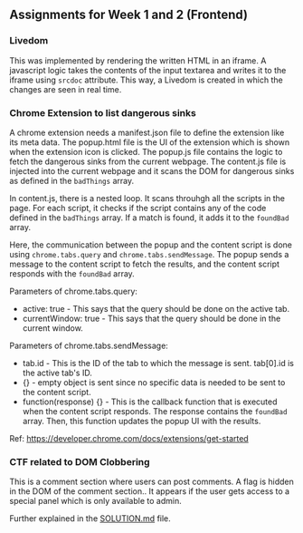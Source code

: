 ## Assignments for Week 1 and 2 (Frontend)

### Livedom

This was implemented by rendering the written HTML in an iframe. A javascript logic takes the contents of the input textarea and writes it to the iframe using `srcdoc` attribute. This way, a Livedom is created in which the changes are seen in real time.

### Chrome Extension to list dangerous sinks

A chrome extension needs a manifest.json file to define the extension like its meta data. The popup.html file is the UI of the extension which is shown when the extension icon is clicked. The popup.js file contains the logic to fetch the dangerous sinks from the current webpage. The content.js file is injected into the current webpage and it scans the DOM for dangerous sinks as defined in the `badThings` array.

In content.js, there is a nested loop. It scans throuhgh all the scripts in the page. For each script, it checks if the script contains any of the code defined in the `badThings` array. If a match is found, it adds it to the `foundBad` array.

Here, the communication between the popup and the content script is done using `chrome.tabs.query` and `chrome.tabs.sendMessage`. The popup sends a message to the content script to fetch the results, and the content script responds with the `foundBad` array.

Parameters of chrome.tabs.query:
- active: true - This says that the query should be done on the active tab.
- currentWindow: true - This says that the query should be done in the current window.

Parameters of chrome.tabs.sendMessage:
- tab.id - This is the ID of the tab to which the message is sent. tab[0].id is the active tab's ID.
- {} - empty object is sent since no specific data is needed to be sent to the content script.
- function(response) {} - This is the callback function that is executed when the content script responds. The response contains the `foundBad` array. Then, this function updates the popup UI with the results.

Ref: https://developer.chrome.com/docs/extensions/get-started

### CTF related to DOM Clobbering

This is a comment section where users can post comments. A flag is hidden in the DOM of the comment section.. It appears if the user gets access to a special panel which is only available to admin.

Further explained in the [SOLUTION.md](./ctf/SOLUTION.md) file.